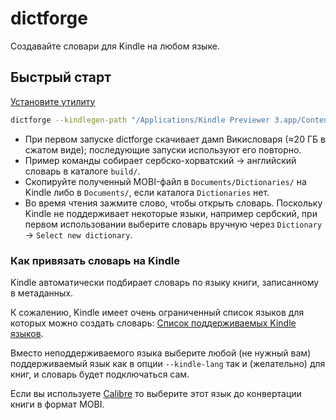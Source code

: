 # dictforge

Создавайте словари для Kindle на любом языке.

## Быстрый старт

[Установите утилиту](installation.md)

```bash
dictforge --kindlegen-path "/Applications/Kindle Previewer 3.app/Contents/lib/fc/bin/kindlegen" sr en
```

- При первом запуске dictforge скачивает дамп Викисловаря (≈20 ГБ в сжатом виде); последующие запуски используют его повторно.
- Пример команды собирает сербско-хорватский → английский словарь в каталоге `build/`.
- Скопируйте полученный MOBI-файл в `Documents/Dictionaries/` на Kindle либо в `Documents/`, если каталога `Dictionaries` нет.
- Во время чтения зажмите слово, чтобы открыть словарь. Поскольку Kindle не поддерживает некоторые языки, например сербский,
  при первом использовании выберите словарь вручную через `Dictionary` → `Select new dictionary`.

### Как привязать словарь на Kindle

Kindle автоматически подбирает словарь по языку книги, записанному в метаданных.

К сожалению, Kindle имеет очень ограниченный список языков для которых можно создать словарь:
[Список поддерживаемых Kindle языков](https://wiki.mobileread.com/wiki/Amazon_Kindle#Supported_languages).

Вместо неподдерживаемого языка выберите любой (не нужный вам) поддерживаемый язык как в опции `--kindle-lang` так и (желательно) для книг, и словарь будет подключаться сам.

Если вы используете [Calibre](https://calibre-ebook.com/) то выберите этот язык до конвертации книги в формат MOBI.
